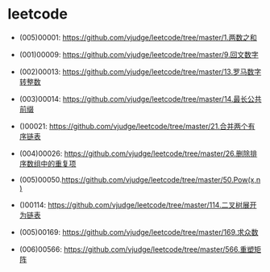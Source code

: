 # leetcode

* (005)00001: https://github.com/vjudge/leetcode/tree/master/1.两数之和
* (001)00009: https://github.com/vjudge/leetcode/tree/master/9.回文数字

* (002)00013: https://github.com/vjudge/leetcode/tree/master/13.罗马数字转整数
* (003)00014: https://github.com/vjudge/leetcode/tree/master/14.最长公共前缀

* ()00021: https://github.com/vjudge/leetcode/tree/master/21.合并两个有序链表

* (004)00026: https://github.com/vjudge/leetcode/tree/master/26.删除排序数组中的重复项  


* (005)00050.https://github.com/vjudge/leetcode/tree/master/50.Pow(x,n)

* ()00114: https://github.com/vjudge/leetcode/tree/master/114.二叉树展开为链表

* (005)00169: https://github.com/vjudge/leetcode/tree/master/169.求众数

* (006)00566: https://github.com/vjudge/leetcode/tree/master/566.重塑矩阵
